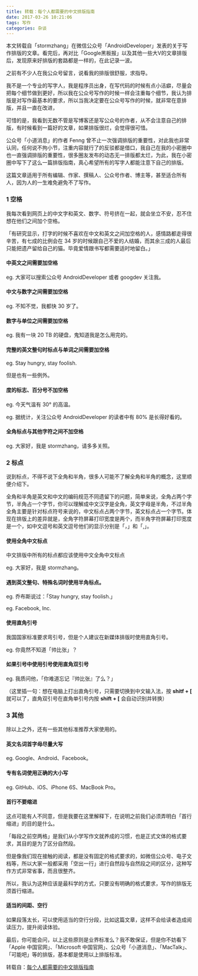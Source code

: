 ```yaml
---
title: 转载：每个人都需要的中文排版指南
date: 2017-03-26 10:21:06
tags: 写作
categories: 杂谈
---
```


本文转载自「stormzhang」在微信公众号「AndroidDeveloper」发表的关于写作排版的文章。看完后，再对比「Google黑板报」以及其他一些大V的文章排版后，发现原来好排版的套路都是一样的，在此记录一波。

<!--more-->

之前有不少人在我公众号留言，说看我的排版很舒服，求指导。

我不是一个专业的写字人，我是程序员出身，在写代码的时候有点小洁癖，尽量会把每个细节做到更好，所以我在公众号写作的时候一样会注重每个细节，我认为排版是对写作最基本的要求，所以当我决定要在公众号写作的时候，就非常在意排版，并且一直在改进，

可惜的是，我看到无数不管是写博客还是写公众号的作者，从不会注意自己的排版，有时候看到一篇好的文章，如果排版很烂，会觉得很可惜。

公众号「小道消息」的作者 Fenng 曾不止一次强调排版的重要性，对此我也非常认同，任何说不拘小节，注重内容就行了的反驳都是借口，我自己在我的小密圈中也一直强调排版的重要性，很多圈友发布的动态无一排版都太烂，为此，我在小密圈中写下了这么一篇排版指南，真心希望所有的写字人都能注意下自己的排版。

这篇文章适用于所有编辑、作家、撰稿人、公众号作者、博主等，甚至适合所有人，因为人的一生难免避免不了写作。



### 1 空格

我每次看到网页上的中文字和英文、数字、符号挤在一起，就会坐立不安，忍不住想在他们之间加个空格。

「有研究显示，打字的时候不喜欢在中文和英文之间加空格的人，感情路都走得很辛苦，有七成的比例会在 34 岁的时候跟自己不爱的人结婚，而其余三成的人最后只能把遗产留给自己的猫。毕竟爱情跟书写都需要适时地留白。」

#### 中英文之间需要加空格

eg. 大家可以搜索公众号 AndroidDeveloper 或者 googdev 关注我。

#### **中文与数字之间需要加空格**

eg. 不知不觉，我都快 30 岁了。

#### **数字与单位之间需要加空格**

eg. 我有一块 20 TB 的硬盘，鬼知道我是怎么用完的。

#### **完整的英文整句时标点与单词之间需要加空格**

eg. Stay hungry, stay foolish.

但是也有一些例外。

#### **度的标志、百分号不加空格**

eg. 今天气温有 30° 的高温。

eg. 据统计，关注公众号 AndroidDeveloper 的读者中有 80% 是长得好看的。

#### **全角标点与其他字符之间不加空格**

eg. 大家好，我是 stormzhang，请多多关照。



### 2 标点

说到标点，不得不说下全角和半角，很多人可能不了解全角和半角的概念，这里顺便介绍下。

全角和半角是英文和中文的编码规范不同遗留下的问题，简单来说，全角占两个字节，半角占一个字节，你可以理解成中文汉字是全角，英文字母是半角，不过半角全角主要是针对标点符号来说的，中文标点占两个字节，英文标点占一个字节。体现在排版上的差异就是，全角字符屏幕打印宽度是两个，而半角字符屏幕打印宽度是一个，如中文逗号和英文逗号他们的显示分别是「，」和「,」。

#### **使用全角中文标点**

中文排版中所有的标点都应该使用中文全角中文标点

eg. 大家好，我是 stormzhang。

#### **遇到英文整句、特殊名词时使用半角标点。**

eg. 乔布斯说过：「Stay hungry, stay foolish.」

eg. Facebook, Inc.

#### **使用直角引号**

我国国家标准要求弯引号，但是个人建议在新媒体排版时使用直角引号。

eg. 你竟然不知道「帅比张」？

#### **如果引号中使用引号使用直角双引号**

eg. 我质问他，「你难道忘记『帅比张』了么？」

（这里插一句：想在电脑上打出直角引号，只需要切换到中文输入法，按 **shitf + [** 就可以了，直角双引号在直角单引号内按 **shift + [** 会自动识别并转换）



### 3 其他

除以上之外，还有一些其他标准推荐大家使用的。

#### **英文名词首字母尽量大写**

eg. Google、Android、Facebook。

#### **专有名词使用正确的大小写**

eg. GitHub、iOS、iPhone 6S、MacBook Pro。

#### **首行不要缩进**

这点可能有人不同意，但是我要在这里解释下，在说明之前我们必须弄明白「首行缩进」的目的是什么。

「每段之前空两格」是我们从小学写作文就养成的习惯，也是正式文体的格式要求，其目的是为了区分自然段。

但是像我们现在接触的阅读，都是没有固定的格式要求的，如微信公众号、电子文档等，所以大家一般都采用「空出一行」进行自然段与自然段之间的区分，这种写作方式非常省事，而且很整齐。

所以，我认为这种应该是最科学的方式，只要没有明确的格式要求，写作的排版无须首行缩进。

#### **适当的间距、空行**

如果段落太长，可以使用适当的空行分段，比如这篇文章，这样不会给读者造成阅读压力，提升阅读体验。

最后，你可能会问，以上这些原则是业界标准么？我不敢保证，但是你不妨看下 「Apple 中国官网」、「Microsoft 中国官网」、公众号「小道消息」、「MacTalk」、「可能吧」等的排版，基本都是使用以上排版标准。



转载自：[每个人都需要的中文排版指南](http://mp.weixin.qq.com/s/k5DAmYtMrdSlK1jHsW-hrg)











